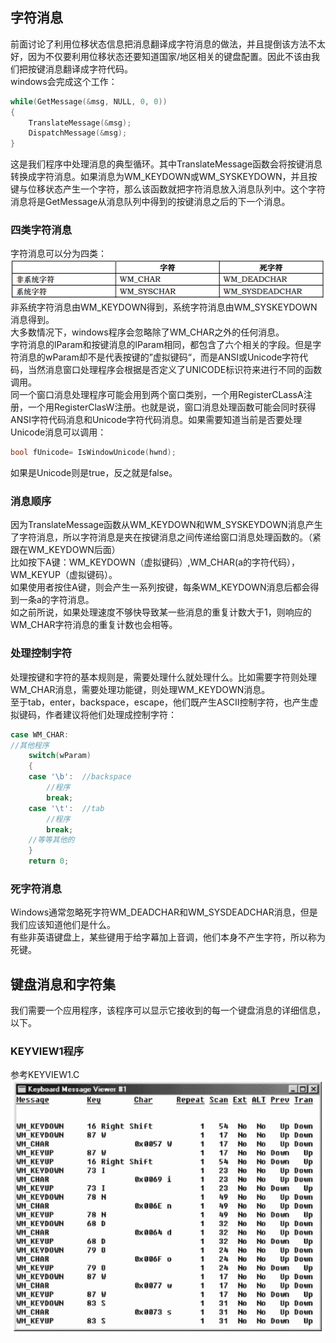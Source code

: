 ## 字符消息
前面讨论了利用位移状态信息把消息翻译成字符消息的做法，并且提倒该方法不太好，因为不仅要利用位移状态还要知道国家/地区相关的键盘配置。因此不该由我们把按键消息翻译成字符代码。  
windows会完成这个工作：  
```c
while(GetMessage(&msg, NULL, 0, 0))  
{  
	TranslateMessage(&msg);  
	DispatchMessage(&msg);  
}  
```
这是我们程序中处理消息的典型循环。其中TranslateMessage函数会将按键消息转换成字符消息。如果消息为WM_KEYDOWN或WM_SYSKEYDOWN，并且按键与位移状态产生一个字符，那么该函数就把字符消息放入消息队列中。这个字符消息将是GetMessage从消息队列中得到的按键消息之后的下一个消息。  
### 四类字符消息
字符消息可以分为四类：  
![](https://github.com/sii2017/image/blob/master/%E5%AD%97%E7%AC%A6%E6%B6%88%E6%81%AF.jpg)  
非系统字符消息由WM_KEYDOWN得到，系统字符消息由WM_SYSKEYDOWN消息得到。  
大多数情况下，windows程序会忽略除了WM_CHAR之外的任何消息。  
字符消息的lParam和按键消息的lParam相同，都包含了六个相关的字段。但是字符消息的wParam却不是代表按键的”虚拟键码“，而是ANSI或Unicode字符代码，当然消息窗口处理程序会根据是否定义了UNICODE标识符来进行不同的函数调用。  
同一个窗口消息处理程序可能会用到两个窗口类别，一个用RegisterCLassA注册，一个用RegisterClasW注册。也就是说，窗口消息处理函数可能会同时获得ANSI字符代码消息和Unicode字符代码消息。如果需要知道当前是否要处理Unicode消息可以调用：  
```c
bool fUnicode= IsWindowUnicode(hwnd);  
```
如果是Unicode则是true，反之就是false。
### 消息顺序
因为TranslateMessage函数从WM_KEYDOWN和WM_SYSKEYDOWN消息产生了字符消息，所以字符消息是夹在按键消息之间传递给窗口消息处理函数的。（紧跟在WM_KEYDOWN后面）  
比如按下A键：WM_KEYDOWN（虚拟键码）,WM_CHAR(a的字符代码），WM_KEYUP（虚拟键码）。  
如果使用者按住A键，则会产生一系列按键，每条WM_KEYDOWN消息后都会得到一条a的字符消息。  
如之前所说，如果处理速度不够快导致某一些消息的重复计数大于1，则响应的WM_CHAR字符消息的重复计数也会相等。  
### 处理控制字符
处理按键和字符的基本规则是，需要处理什么就处理什么。比如需要字符则处理WM_CHAR消息，需要处理功能键，则处理WM_KEYDOWN消息。  
至于tab，enter，backspace，escape，他们既产生ASCII控制字符，也产生虚拟键码，作者建议将他们处理成控制字符：  
```c
case WM_CHAR:  
//其他程序  
	switch(wParam)  
	{  
	case '\b':	//backspace  
		//程序  
		break;  
	case '\t':  //tab  
		//程序  
		break;  
	//等等其他的   
	}  
	return 0;  
```
### 死字符消息
Windows通常忽略死字符WM_DEADCHAR和WM_SYSDEADCHAR消息，但是我们应该知道他们是什么。  
有些非英语键盘上，某些键用于给字幕加上音调，他们本身不产生字符，所以称为死键。
## 键盘消息和字符集
我们需要一个应用程序，该程序可以显示它接收到的每一个键盘消息的详细信息，以下。
### KEYVIEW1程序
参考KEYVIEW1.C   
![](https://github.com/sii2017/image/blob/master/KEYVIEW1.jpg)  